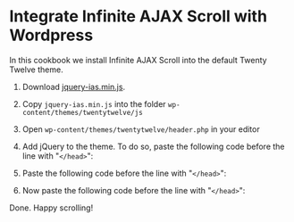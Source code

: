 Integrate Infinite AJAX Scroll with Wordpress
=============================================

In this cookbook we install Infinite AJAX Scroll into the default Twenty Twelve theme.

1) Download [jquery-ias.min.js](../download.html).

2) Copy `jquery-ias.min.js` into the folder `wp-content/themes/twentytwelve/js`

3) Open `wp-content/themes/twentytwelve/header.php` in your editor

4) Add jQuery to the theme. To do so, paste the following code before the line with "`</head>`":

    <script src="//ajax.googleapis.com/ajax/libs/jquery/2.1.1/jquery.min.js"></script>

5) Paste the following code before the line with "`</head>`":

    <script src="<?php echo get_template_directory_uri(); ?>/js/jquery-ias.min.js" type="text/javascript"></script>

6) Now paste the following code before the line with "`</head>`":
  
     <script type="text/javascript">
       var ias = $.ias({
         container: "#content",
         item: ".post",
         pagination: ".navigation",
         next: ".nav-previous a",
       });
       
       ias.extension(new IASTriggerExtension({offset: 2}));
       ias.extension(new IASSpinnerExtension());
       ias.extension(new IASNoneLeftExtension());
     </script>

Done. Happy scrolling!
